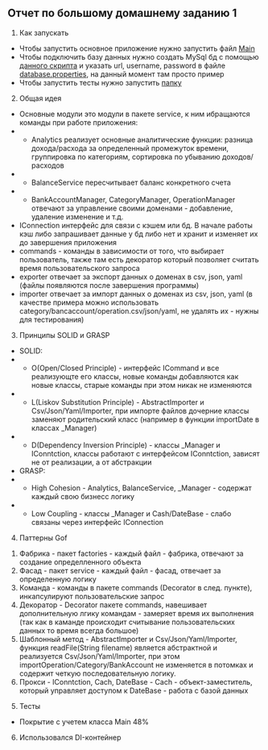 ## Отчет по большому домашнему заданию 1
1. Как запускать
- Чтобы запустить основное приложение нужно запустить файл [Main](./src/main/java/org/example/Main.java)
- Чтобы подключить базу данных нужно создать MySql бд с помощью [данного скрипта](./Script.sql) и указать url, username, password
в файле [database.properties](./database.properties), на данный момент там просто пример
- Чтобы запустить тесты нужно запустить [папку](./src/test/java/org/example/tests)
2. Общая идея
- Основные модули это модули в пакете service, к ним ибращаются команды при работе приложения:
- - Analytics реализует основные аналитические функции: разница дохода/расхода за определенный промежуток времени,
группировка по категориям, сортировка по убыванию доходов/расходов
- - BalanceService пересчитывает баланс конкретного счета
- - BankAccountManager, CategoryManager, OperationManager отвечают за управление своими доменами - добавление, удаление
изменение и т.д.
- IConnection интерфейс для связи с кэшем или бд. В начале работы кэш либо запрашивает данные у бд либо нет и хранит и изменяет их до завершения приложения
- commands - команды в зависимости от того, что выбирает пользователь, также там есть декоратор который позволяет считать время пользовательского запроса
- exporter отвечает за экспорт данных о доменах в csv, json, yaml (файлы появляются после завершения программы)
- importer отвечает за импорт данных о доменах из csv, json, yaml (в качестве примера можно использовать category/bancaccount/operation.csv/json/yaml, не удалять их - нужны для тестирования)
3. Принципы SOLID и GRASP
- SOLID:
- - O(Open/Closed Principle) - интерфейс ICommand и все реализующте его классы, новые команды добавляются как новые классы, 
старые команды при этом никак не изменяются
- - L(Liskov Substitution Principle) - AbstractImporter и Csv/Json/Yaml/Importer, при импорте файлов дочерние классы заменяют родительский класс (например в функции importDate в классаx _Manager)
- - D(Dependency Inversion Principle) - классы _Manager и IConntction, классы работают с интерфейсом IConntction, зависят не от реализации, а от абстракции
- GRASP:
- - High Cohesion - Analytics, BalanceService, _Manager - содержат каждый свою бизнесс логику
- - Low Coupling - классы _Manager и Cash/DateBase - слабо связаны через интерфейс IConnection
4. Паттерны Gof
1) Фабрика - пакет factories - каждый файл - фабрика, отвечают за создание определленного объекта
2) Фасад - пакет service - каждый файл - фасад, отвечает за определенную логику
3) Команда - команды в пакете commands (Decorator в след. пункте), инкапсулируют пользовательские запрос
4) Декоратор - Decorator пакете commands, навешивает дополнительную лгику командам - замеряет время их выполнения (так как в каманде происходит считывание пользовательских данных то время всегда большое)
5) Шаблонный метод - AbstractImporter и Csv/Json/Yaml/Importer, функция readFile(String filename) является абстрактной и реализуется Csv/Json/Yaml/Importer, при этом
importOperation/Category/BankAccount не изменяется в потомках и содержит четкую последовательную логику.
6) Прокси - IConntction, Cach, DateBase - Cach - объект-заместитель, который управляет доступом к DateBase - работа с базой данных
5. Тесты
- Покрытие с учетем класса Main 48%
6. Использовался DI-контейнер
